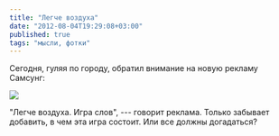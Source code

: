 ```yaml
---
title: "Легче воздуха"
date: "2012-08-04T19:29:08+03:00"
published: true
tags: "мысли, фотки"
---
```


Сегодня, гуляя по городу, обратил внимание на новую рекламу Самсунг:

![](http://c358655.r55.cf1.rackcdn.com/samsung.jpg)

"Легче воздуха. Игра слов", --- говорит реклама. Только забывает добавить, в чем эта игра состоит. Или все должны догадаться?